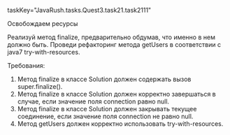 taskKey="JavaRush.tasks.Quest3.task21.task2111"

Освобождаем ресурсы

Реализуй метод finalize, предварительно обдумав, что именно в нем должно быть.
Проведи рефакторинг метода getUsers в соответствии с java7 try-with-resources.


Требования:
1.	Метод finalize в классе Solution должен содержать вызов super.finalize().
2.	Метод finalize в классе Solution должен корректно завершаться в случае, если значение поля connection равно null.
3.	Метод finalize в классе Solution должен закрывать текущее соединение, если значение поля connection не равно null.
4.	Метод getUsers должен корректно использовать try-with-resources.


